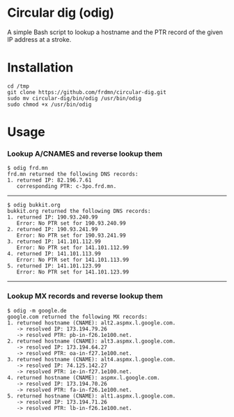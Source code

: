 Circular dig (odig)
===================

A simple Bash script to lookup a hostname and the PTR record of the given IP address at a stroke.

# Installation

    cd /tmp
    git clone https://github.com/frdmn/circular-dig.git
    sudo mv circular-dig/bin/odig /usr/bin/odig
    sudo chmod +x /usr/bin/odig

# Usage

### Lookup A/CNAMES and reverse lookup them

    $ odig frd.mn
    frd.mn returned the following DNS records:
    1. returned IP: 82.196.7.61
       corresponding PTR: c-3po.frd.mn.

---

    $ odig bukkit.org
    bukkit.org returned the following DNS records:
    1. returned IP: 190.93.240.99
       Error: No PTR set for 190.93.240.99
    2. returned IP: 190.93.241.99
       Error: No PTR set for 190.93.241.99
    3. returned IP: 141.101.112.99
       Error: No PTR set for 141.101.112.99
    4. returned IP: 141.101.113.99
       Error: No PTR set for 141.101.113.99
    5. returned IP: 141.101.123.99
       Error: No PTR set for 141.101.123.99

---

### Lookup MX records and reverse lookup them

    $ odig -m google.de
    google.com returned the following MX records:
    1. returned hostname (CNAME): alt2.aspmx.l.google.com.
       -> resolved IP: 173.194.79.26
       -> resolved PTR: pb-in-f26.1e100.net.
    2. returned hostname (CNAME): alt3.aspmx.l.google.com.
       -> resolved IP: 173.194.64.27
       -> resolved PTR: oa-in-f27.1e100.net.
    3. returned hostname (CNAME): alt4.aspmx.l.google.com.
       -> resolved IP: 74.125.142.27
       -> resolved PTR: ie-in-f27.1e100.net.
    4. returned hostname (CNAME): aspmx.l.google.com.
       -> resolved IP: 173.194.70.26
       -> resolved PTR: fa-in-f26.1e100.net.
    5. returned hostname (CNAME): alt1.aspmx.l.google.com.
       -> resolved IP: 173.194.71.26
       -> resolved PTR: lb-in-f26.1e100.net.